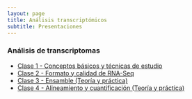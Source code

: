 ```yaml
---
layout: page
title: Análisis transcriptómicos
subtitle: Presentaciones
---
```


### Análisis de transcriptomas

* [Clase 1 - Conceptos básicos y técnicas de estudio](SLIDES/Transcriptomica_Clase_1.pdf) 
* [Clase 2 - Formato y calidad de RNA-Seq](SLIDES/Transcriptomica_Clase_2.pdf) 
* [Clase 3 - Ensamble (Teoría y práctica)](SLIDES/Transcriptomica_Clase_3.pdf) 
* [Clase 4 - Alineamiento y cuantificación (Teoría y práctica)](SLIDES/Transcriptomica_Clase_3.4df) 

